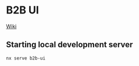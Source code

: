 # B2B UI

[Wiki](https://github.com/mksmtn/gruzprom/wiki/%D0%9A%D0%B0%D0%B1%D0%B8%D0%BD%D0%B5%D1%82-%D0%B7%D0%B0%D0%BA%D0%B0%D0%B7%D1%87%D0%B8%D0%BA%D0%B0)

## Starting local development server

```bash
nx serve b2b-ui
```
